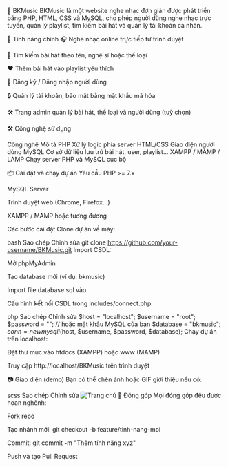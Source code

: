 🎵 BKMusic
BKMusic là một website nghe nhạc đơn giản được phát triển bằng PHP, HTML, CSS và MySQL, cho phép người dùng nghe nhạc trực tuyến, quản lý playlist, tìm kiếm bài hát và quản lý tài khoản cá nhân.

🚀 Tính năng chính
🎧 Nghe nhạc online trực tiếp từ trình duyệt

🔎 Tìm kiếm bài hát theo tên, nghệ sĩ hoặc thể loại

❤️ Thêm bài hát vào playlist yêu thích

👤 Đăng ký / Đăng nhập người dùng

🔒 Quản lý tài khoản, bảo mật bằng mật khẩu mã hóa

🛠️ Trang admin quản lý bài hát, thể loại và người dùng (tuỳ chọn)

🛠️ Công nghệ sử dụng

Công nghệ	Mô tả
PHP	Xử lý logic phía server
HTML/CSS	Giao diện người dùng
MySQL	Cơ sở dữ liệu lưu trữ bài hát, user, playlist...
XAMPP / MAMP / LAMP	Chạy server PHP và MySQL cục bộ

📦 Cài đặt và chạy dự án
Yêu cầu
PHP >= 7.x

MySQL Server

Trình duyệt web (Chrome, Firefox...)

XAMPP / MAMP hoặc tương đương

Các bước cài đặt
Clone dự án về máy:

bash
Sao chép
Chỉnh sửa
git clone https://github.com/your-username/BKMusic.git
Import CSDL:

Mở phpMyAdmin

Tạo database mới (ví dụ: bkmusic)

Import file database.sql vào

Cấu hình kết nối CSDL trong includes/connect.php:

php
Sao chép
Chỉnh sửa
$host = "localhost";
$username = "root";
$password = ""; // hoặc mật khẩu MySQL của bạn
$database = "bkmusic";
$conn = new mysqli($host, $username, $password, $database);
Chạy dự án trên localhost:

Đặt thư mục vào htdocs (XAMPP) hoặc www (MAMP)

Truy cập http://localhost/BKMusic trên trình duyệt

📷 Giao diện (demo)
Bạn có thể chèn ảnh hoặc GIF giới thiệu nếu có:

scss
Sao chép
Chỉnh sửa
![Trang chủ](assets/screenshots/homepage.png)
🤝 Đóng góp
Mọi đóng góp đều được hoan nghênh:

Fork repo

Tạo nhánh mới: git checkout -b feature/tinh-nang-moi

Commit: git commit -m "Thêm tính năng xyz"

Push và tạo Pull Request

